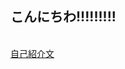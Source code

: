 ## こんにちわ!!!!!!!!!
<br>[自己紹介文](https://TakumiTSK.github.io/enPiT2019-Tasaka/abc.md  "自己紹介文ページにジャンプ")
